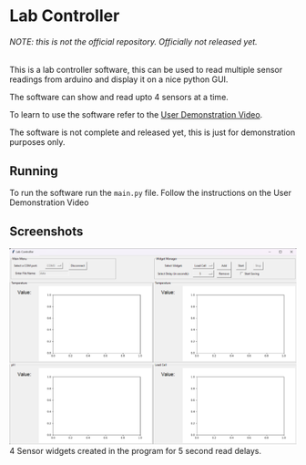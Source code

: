 # Lab Controller

###### NOTE: this is not the official repository. Officially not released yet.


This is a lab controller software, this can be used to read multiple sensor readings from arduino and display it on a nice python GUI.

The software can show and read upto 4 sensors at a time.

To learn to use the software refer to the [User Demonstration Video](https://youtu.be/PrluoQlYvcw).

The software is not complete and released yet, this is just for demonstration purposes only.

## Running
To run the software run the `main.py` file. Follow the instructions on the User Demonstration Video


## Screenshots

![4 Sensor Widgets](images/image.png) 
4 Sensor widgets created in the program for 5 second read delays. 
